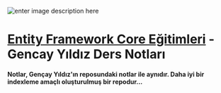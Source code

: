 ![enter image description here](https://miro.medium.com/v2/resize:fit:894/1*IIhG6-748I5zr4LVFGWdQA.png)

# [Entity Framework Core Eğitimleri](https://www.youtube.com/playlist?list=PLQVXoXFVVtp1o3nq3-IXv42bPaFlzroBE) - Gencay Yıldız Ders Notları
#### Notlar, Gençay Yıldız'ın reposundaki notlar ile aynıdır. Daha iyi bir indexleme amaçlı oluşturulmuş bir repodur...
